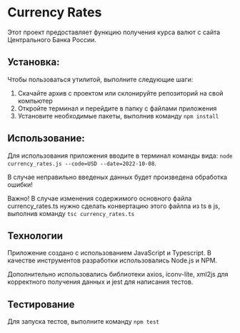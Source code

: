 # Currency Rates

Этот проект предоставляет функцию получения курса валют с сайта Центрального Банка России.

## Установка:

Чтобы пользоваться утилитой, выполните следующие шаги:

1. Скачайте архив с проектом или склонируйте репозиторий на свой компьютер
2. Откройте терминал и перейдите в папку с файлами приложения
3. Установите необходимые пакеты, выполнив команду `npm install`

## Использование:

Для использования приложения вводите в терминал команды вида:  `node currency_rates.js --code=USD --date=2022-10-08`.

В случае неправильно введеных данных будет произведена обработка ошибки!

Важно! В случае изменения содержимого основного файла currency_rates.ts нужно сделать конвертацию этого файлпа из ts в js, выполнив команду `tsc currency_rates.ts`

## Технологии

Приложение создано с использованием JavaScript и Typescript. В качестве инструментов разработки использовались Node.js и NPM.

Дополнительно использовались библиотеки axios, iconv-lite, xml2js для корректного получения данных и jest для написания тестов.

## Тестирование

Для запуска тестов, выполните команду `npm test`
